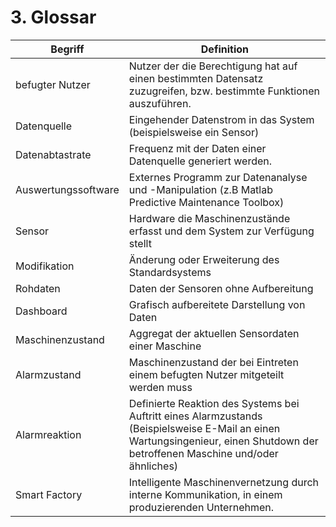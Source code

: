 # 3. Glossar
| Begriff | Definition |
|--------|--------|
| befugter Nutzer | Nutzer der die Berechtigung hat auf einen bestimmten Datensatz zuzugreifen, bzw. bestimmte Funktionen auszuführen. |
|Datenquelle | Eingehender Datenstrom in das System (beispielsweise ein Sensor)
|Datenabtastrate | Frequenz mit der Daten einer Datenquelle generiert werden.
|Auswertungssoftware | Externes Programm zur Datenanalyse und -Manipulation (z.B Matlab Predictive Maintenance Toolbox)
|Sensor | Hardware die Maschinenzustände erfasst und dem System zur Verfügung stellt
|Modifikation | Änderung oder Erweiterung des Standardsystems
|Rohdaten | Daten der Sensoren ohne Aufbereitung
|Dashboard | Grafisch aufbereitete Darstellung von Daten
|Maschinenzustand | Aggregat der aktuellen Sensordaten einer Maschine
|Alarmzustand | Maschinenzustand der bei Eintreten einem befugten Nutzer mitgeteilt werden muss
|Alarmreaktion | Definierte Reaktion des Systems bei Auftritt eines Alarmzustands (Beispielsweise E-Mail an einen Wartungsingenieur, einen Shutdown der betroffenen Maschine und/oder ähnliches)
|Smart Factory | Intelligente Maschinenvernetzung durch interne Kommunikation, in einem produzierenden Unternehmen.
